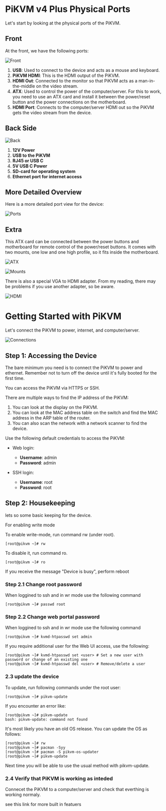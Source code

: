 # PiKVM v4 Plus Physical Ports

Let's start by looking at the physical ports of the PiKVM.

## Front
At the front, we have the following ports:

![Front](Front.png)

1. **USB**: Used to connect to the device and acts as a mouse and keyboard.
2. **PiKVM HDMI**: This is the HDMI output of the PiKVM.
3. **HDMI Out**: Connected to the monitor so that PiKVM acts as a man-in-the-middle on the video stream.
4. **ATX**: Used to control the power of the computer/server. For this to work, you need to use an ATX card and install it between the power/reset button and the power connections on the motherboard.
5. **HDMI Port**: Connects to the computer/server HDMI out so the PiKVM gets the video stream from the device.

## Back Side

![Back](Back.png)

1. **12V Power**
2. **USB to the PiKVM**
3. **RJ45 or USB C**
4. **5V USB C Power**
5. **SD-card for operating system**
6. **Ethernet port for internet access**

## More Detailed Overview
Here is a more detailed port view for the device:

![Ports](PiKVMPorts.jpg)

## Extra

This ATX card can be connected between the power buttons and motherboard for remote control of the power/reset buttons. It comes with two mounts, one low and one high profile, so it fits inside the motherboard.

![ATX](ATXcard.jpg)

![Mounts](Mounts.jpg)

There is also a special VGA to HDMI adapter. From my reading, there may be problems if you use another adapter, so be aware.

![HDMI](HDMIadapter.jpg)

# Getting Started with PiKVM

Let's connect the PiKVM to power, internet, and computer/server.

![Connections](PiKVMConnection.png)

## Step 1: Accessing the Device

The bare minimum you need is to connect the PiKVM to power and ethernet.
Remember not to turn off the device until it's fully booted for the first time.

You can access the PiKVM via HTTPS or SSH.

There are multiple ways to find the IP address of the PiKVM:
1. You can look at the display on the PiKVM.
2. You can look at the MAC address table on the switch and find the MAC address in the ARP table of the router.
3. You can also scan the network with a network scanner to find the device.

Use the following default credentials to access the PiKVM:

- Web login: 
  - **Username**: admin
  - **Password**: admin

- SSH login: 
  - **Username**: root
  - **Password**: root

## Step 2: Housekeeping

lets so some basic keeping for the device. 

For enabling write mode

To enable write-mode, run command rw (under root).
```
[root@pikvm ~]# rw
```


To disable it, run command ro.
```
[root@pikvm ~]# ro
```


If you receive the message "Device is busy", perform reboot




### Step 2.1 Change root password

When loggined to ssh and in wr mode use the following command


```
[root@pikvm ~]# passwd root
```


### Step 2.2  Change web portal password


When loggined to ssh and in wr mode use the following command

```
[root@pikvm ~]# kvmd-htpasswd set admin
```

If you require additional user for the Web UI access, use the following:

```
[root@pikvm ~]# kvmd-htpasswd set <user> # Set a new user with password or change of an existing one
[root@pikvm ~]# kvmd-htpasswd del <user> # Remove/delete a user
```


### 2.3 update the device


To update, run following commands under the root user:

```
[root@pikvm ~]# pikvm-update
```

If you encounter an error like:

```
[root@pikvm ~]# pikvm-update
bash: pikvm-update: command not found
```

It's most likely you have an old OS release. You can update the OS as follows:

```
[root@pikvm ~]# rw
[root@pikvm ~]# pacman -Syy
[root@pikvm ~]# pacman -S pikvm-os-updater
[root@pikvm ~]# pikvm-update
```

Next time you will be able to use the usual method with pikvm-update.

### 2.4 Verify that PiKVM is working as inteded 


Connecet the PiKVM to a computer/server and check that everthing is working normaly. 

see this link for more built in featuers



